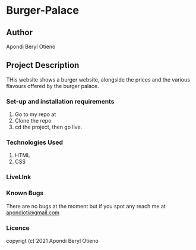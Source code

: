 # Burger-Palace


## Author

Apondi Beryl Otieno

## Project Description
THis website shows a burger website, alongside the prices and the various flavours offered by the burger palace. 

### Set-up and installation requirements

 1. Go to my repo at
 2. Clone the repo
 3. cd the project, then go live.

### Technologies Used
 
 1. HTML
 2. CSS

### LiveLInk

### Known Bugs
There are no bugs at the moment but if you spot any reach me at apondioti@gmail.com

### Licence



copyrigt (c) 2021 Apondi Beryl Otieno
